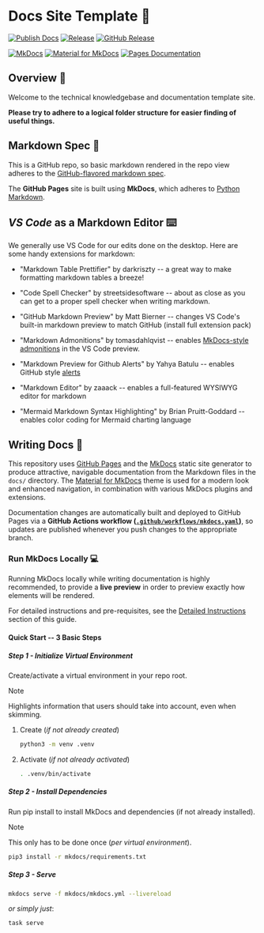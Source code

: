 # Docs Site Template :book:

[![Publish Docs](https://github.com/stairwaytowonderland/mkdocs/actions/workflows/mkdocs.yaml/badge.svg)](https://github.com/stairwaytowonderland/mkdocs/actions/workflows/mkdocs.yaml)
[![Release](https://github.com/stairwaytowonderland/mkdocs/actions/workflows/release.yaml/badge.svg)](https://github.com/stairwaytowonderland/mkdocs/actions/workflows/release.yaml)
[![GitHub Release](https://img.shields.io/github/v/release/stairwaytowonderland/mkdocs?logo=semanticrelease)](https://github.com/stairwaytowonderland/mkdocs/releases/latest)

[![MkDocs](https://img.shields.io/badge/Docs-Built_with_MkDocs-2FA4E7?logo=Markdown&logoColor=black&labelColor=white)](https://www.mkdocs.org/user-guide/)
[![Material for MkDocs](https://img.shields.io/badge/Material_for_MkDocs-4051b5?logo=materialformkdocs&labelColor=white)](https://squidfunk.github.io/mkdocs-material/reference/)
[![Pages Documentation](https://img.shields.io/badge/Pages-stairwaytowonderland.github.io/mkdocs-254869?logo=GitHub&logoColor=white&labelColor=gray)](https://stairwaytowonderland.github.io/mkdocs/)

## Overview :rocket:

Welcome to the technical knowledgebase and documentation template site.

**Please try to adhere to a logical folder structure for easier finding of useful things.**

## Markdown Spec :dna:

This is a GitHub repo, so basic markdown rendered in the repo view adheres to the [GitHub-flavored markdown spec](https://docs.github.com/en/get-started/writing-on-github/getting-started-with-writing-and-formatting-on-github/basic-writing-and-formatting-syntax).

The **GitHub Pages** site is built using **MkDocs**, which adheres to [Python Markdown](./docs/user-guide/authoring/markdown/index.md).


## **_VS Code_** as a Markdown Editor :keyboard:

We generally use VS Code for our edits done on the desktop. Here are some handy extensions for markdown:

- "Markdown Table Prettifier" by darkriszty -- a great way to make formatting markdown tables a breeze!
- "Code Spell Checker" by streetsidesoftware -- about as close as you can get to a proper spell checker when writing markdown.

- "GitHub Markdown Preview" by Matt Bierner -- changes VS Code's built-in markdown preview to match GitHub (install full extension pack)
- "Markdown Admonitions" by tomasdahlqvist -- enables [MkDocs-style admonitions](https://squidfunk.github.io/mkdocs-material/reference/admonitions/#usage) in the VS Code preview.
- "Markdown Preview for Github Alerts" by Yahya Batulu -- enables GitHub style [alerts](https://docs.github.com/en/get-started/writing-on-github/getting-started-with-writing-and-formatting-on-github/basic-writing-and-formatting-syntax#alerts)
- "Markdown Editor" by zaaack -- enables a full-featured WYSIWYG editor for markdown
- "Mermaid Markdown Syntax Highlighting" by Brian Pruitt-Goddard -- enables color coding for Mermaid charting language

## Writing Docs :pencil:

This repository uses [GitHub Pages](https://pages.github.com/) and the [MkDocs](https://www.mkdocs.org/) static site generator to produce attractive, navigable documentation from the Markdown files in the `docs/` directory. The [Material for MkDocs](https://squidfunk.github.io/mkdocs-material/) theme is used for a modern look and enhanced navigation, in combination with various MkDocs plugins and extensions.

Documentation changes are automatically built and deployed to GitHub Pages via a **GitHub Actions workflow ([`.github/workflows/mkdocs.yaml`](https://github.com/stairwaytowonderland/mkdocs/blob/main/.github/workflows/mkdocs.yaml))**, so updates are published whenever you push changes to the appropriate branch.

### Run MkDocs Locally :computer:

Running MkDocs locally while writing documentation is highly recommended, to provide a **live preview** in order to preview exactly how elements will be rendered.

For detailed instructions and pre-requisites, see the [Detailed Instructions](#detailed-instructions) section of this guide.

#### Quick Start -- 3 Basic Steps

##### Step 1 - Initialize Virtual Environment

Create/activate a virtual environment in your repo root.

> [!NOTE]
> Highlights information that users should take into account, even when skimming.

  1. Create (*if not already created*)
      ```sh
      python3 -m venv .venv
      ```

  2. Activate (*if not already activated*)
      ```sh
      . .venv/bin/activate
      ```

##### Step 2 - Install Dependencies

Run pip install to install MkDocs and dependencies (if not already installed).

> [!NOTE]
> This only has to be done once (*per virtual environment*).

```sh
pip3 install -r mkdocs/requirements.txt
```

##### Step 3 - Serve

```sh
mkdocs serve -f mkdocs/mkdocs.yml --livereload
```
_or simply just_:
```sh
task serve
```



